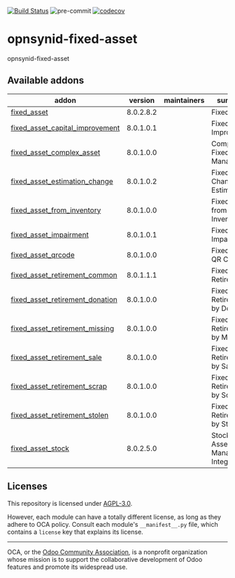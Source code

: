 [![Build Status](https://travis-ci.com/open-synergy/opnsynid-fixed-asset.svg?branch=8.0)](https://travis-ci.com/open-synergy/opnsynid-fixed-asset)
![pre-commit](https://github.com/open-synergy/opnsynid-fixed-asset/actions/workflows/pre-commit.yml/badge.svg)
[![codecov](https://codecov.io/gh/open-synergy/opnsynid-fixed-asset/branch/8.0/graph/badge.svg)](https://codecov.io/gh/open-synergy/opnsynid-fixed-asset)

<!-- /!\ do not modify above this line -->

# opnsynid-fixed-asset

opnsynid-fixed-asset

<!-- /!\ do not modify below this line -->

<!-- prettier-ignore-start -->

[//]: # (addons)

Available addons
----------------
addon | version | maintainers | summary
--- | --- | --- | ---
[fixed_asset](fixed_asset/) | 8.0.2.8.2 |  | Fixed Asset
[fixed_asset_capital_improvement](fixed_asset_capital_improvement/) | 8.0.1.0.1 |  | Fixed Asset Improvement
[fixed_asset_complex_asset](fixed_asset_complex_asset/) | 8.0.1.0.0 |  | Complex Fixed Assets Management
[fixed_asset_estimation_change](fixed_asset_estimation_change/) | 8.0.1.0.2 |  | Fixed Asset Change of Estimation
[fixed_asset_from_inventory](fixed_asset_from_inventory/) | 8.0.1.0.0 |  | Fixed Asset from Inventory
[fixed_asset_impairment](fixed_asset_impairment/) | 8.0.1.0.1 |  | Fixed Asset Impairment
[fixed_asset_qrcode](fixed_asset_qrcode/) | 8.0.1.0.0 |  | Fixed Asset QR Code
[fixed_asset_retirement_common](fixed_asset_retirement_common/) | 8.0.1.1.1 |  | Fixed Asset Retirement
[fixed_asset_retirement_donation](fixed_asset_retirement_donation/) | 8.0.1.0.0 |  | Fixed Asset Retirement by Donation
[fixed_asset_retirement_missing](fixed_asset_retirement_missing/) | 8.0.1.0.0 |  | Fixed Asset Retirement by Missing
[fixed_asset_retirement_sale](fixed_asset_retirement_sale/) | 8.0.1.0.0 |  | Fixed Asset Retirement by Sale
[fixed_asset_retirement_scrap](fixed_asset_retirement_scrap/) | 8.0.1.0.0 |  | Fixed Asset Retirement by Scrap
[fixed_asset_retirement_stolen](fixed_asset_retirement_stolen/) | 8.0.1.0.0 |  | Fixed Asset Retirement by Stolen
[fixed_asset_stock](fixed_asset_stock/) | 8.0.2.5.0 |  | Stock and Asset Management Integration

[//]: # (end addons)

<!-- prettier-ignore-end -->

## Licenses

This repository is licensed under [AGPL-3.0](LICENSE).

However, each module can have a totally different license, as long as they adhere to OCA
policy. Consult each module's `__manifest__.py` file, which contains a `license` key
that explains its license.

----

OCA, or the [Odoo Community Association](http://odoo-community.org/), is a nonprofit
organization whose mission is to support the collaborative development of Odoo features
and promote its widespread use.
